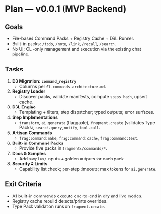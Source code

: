 # Plan — v0.0.1 (MVP Backend)

## Goals
- File-based Command Packs + Registry Cache + DSL Runner.
- Built-in packs: `/todo`, `/note`, `/link`, `/recall`, `/search`.
- No UI; CLI-only management and execution via the existing chat pipeline.

## Tasks
1. **DB Migration: `command_registry`**
   - Columns per `01-commands-architecture.md`.
2. **Registry Loader**
   - Discover packs, validate manifests, compute `steps_hash`, upsert cache.
3. **DSL Engine**
   - Templating + filters; step dispatcher; typed outputs; error surfaces.
4. **Step Implementations**
   - `transform`, `ai.generate` (flaggable), `fragment.create` (validates Type Packs), `search.query`, `notify`, `tool.call`.
5. **Artisan Commands**
   - `frag:command:make`, `frag:command:cache`, `frag:command:test`.
6. **Built-in Command Packs**
   - Provide five packs in `fragments/commands/*`.
7. **Docs & Samples**
   - Add `samples/` inputs + golden outputs for each pack.
8. **Security & Limits**
   - Capability list check; per-step timeouts; max tokens for `ai.generate`.

## Exit Criteria
- All built-in commands execute end-to-end in dry and live modes.
- Registry cache rebuild detects/prints overrides.
- Type Pack validation runs on `fragment.create`.
